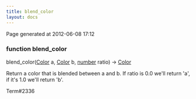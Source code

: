 ```yaml
---
title: blend_color
layout: docs
---
```


<div class="bottom_right_note">Page generated at 2012-06-08 17:12</div>
<h3><span class="minor">function</span> blend_color</h3>

blend_color(<a href="/docs/Color.html">Color</a> a, <a href="/docs/Color.html">Color</a> b, <a href="/docs/number.html">number</a> ratio) -> <a href="/docs/Color.html">Color</a>
<p>Return a color that is blended between a and b. If ratio is 0.0 we'll return 'a', if it's 1.0 we'll return 'b'.</p>

<p><span class="extra_minor">Term#2336</span></p>
